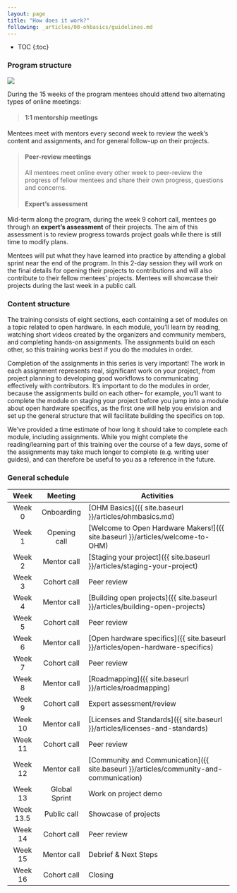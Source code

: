 ```yaml
---
layout: page
title: "How does it work?"
following: _articles/00-ohbasics/guidelines.md
---
```

* TOC
{:toc}


### Program structure

![](https://openhardware.space/assets/images/path.png)

During the 15 weeks of the program mentees should attend two alternating types of online meetings:

>#### 1:1 mentorship meetings 
Mentees meet with mentors every second week to review the week’s content and assignments, and for general follow-up on their projects.
>
>#### Peer-review meetings
>All mentees meet online every other week to peer-review the progress of fellow mentees and share their own progress, questions and concerns.
>
>#### Expert’s assessment
Mid-term along the program, during the week 9 cohort call, mentees go through an **expert’s assessment** of their projects. The aim of this assessment is to review progress towards project goals while there is still time to modify plans.

Mentees will put what they have learned into practice by attending a global sprint near the end of the program. In this 2-day session they will work on the final details for opening their projects to contributions and will also contribute to their fellow mentees’ projects. Mentees will showcase their projects during the last week in a public call.

### Content structure

The training consists of eight sections, each containing a set of modules on a topic related to open hardware. In each module, you’ll learn by reading, watching short videos created by the organizers and community members, and completing hands-on assignments. The assignments build on each other, so this training works best if you do the modules in order.

Completion of the assignments in this series is very important! The work in each assignment represents real, significant work on your project, from project planning to developing good workflows to communicating effectively with contributors. It’s important to do the modules in order, because the assignments build on each other– for example, you’ll want to complete the module on staging your project before you jump into a module about open hardware specifics, as the first one will help you envision and set up the general structure that will facilitate building the specifics on top.

We’ve provided a time estimate of how long it should take to complete each module, including assignments. While you might complete the reading/learning part of this training over the course of a few days, some of the assignments may take much longer to complete (e.g. writing user guides), and can therefore be useful to you as a reference in the future.

### General schedule

|    Week   |    Meeting    | Activities                       |
|:---------:|:-------------:|----------------------------------|
|   Week 0  |  Onboarding | [OHM Basics]({{ site.baseurl }}/articles/ohmbasics.md) |
|   Week 1  |  Opening call | [Welcome to Open Hardware Makers!]({{ site.baseurl }}/articles/welcome-to-OHM) |
|   Week 2  |  Mentor call  | [Staging your project]({{ site.baseurl }}/articles/staging-your-project)             |
|   Week 3  |  Cohort call  | Peer review                      |
|   Week 4  |  Mentor call  | [Building open projects]({{ site.baseurl }}/articles/building-open-projects)           |
|   Week 5  |  Cohort call  | Peer review                      |
|   Week 6  |  Mentor call  | [Open hardware specifics]({{ site.baseurl }}/articles/open-hardware-specifics)          |
|   Week 7  |  Cohort call  | Peer review                      |
|   Week 8  |  Mentor call  | [Roadmapping]({{ site.baseurl }}/articles/roadmapping)         |
|   Week 9  |  Cohort call  | Expert assessment/review         |
|  Week 10  |  Mentor call  | [Licenses and Standards]({{ site.baseurl }}/articles/licenses-and-standards)          |
|  Week 11  |  Cohort call  | Peer review                      |
|  Week 12  |  Mentor call  | [Community and Communication]({{ site.baseurl }}/articles/community-and-communication)       |
|  Week 13  | Global Sprint | Work on project demo             |
| Week 13.5 |  Public call  | Showcase of projects             |
|  Week 14  |  Cohort call  | Peer review                      |
|  Week 15  |  Mentor call  | Debrief & Next Steps             |
|  Week 16  |  Cohort call  | Closing                          |
